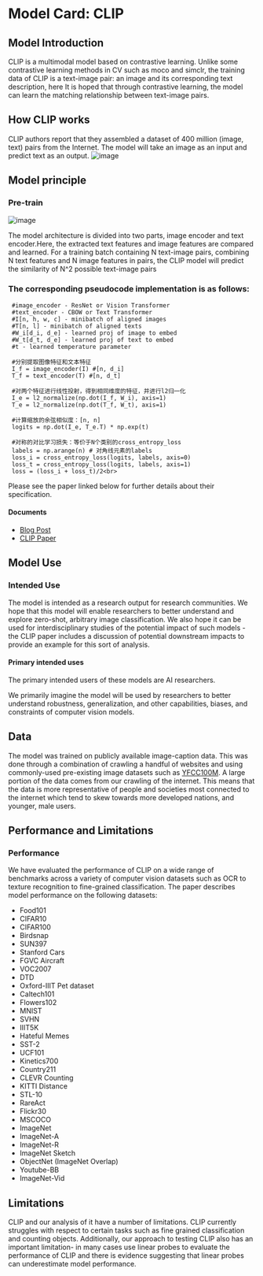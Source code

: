 # Model Card: CLIP


## Model Introduction

CLIP is a multimodal model based on contrastive learning. Unlike some contrastive learning methods in CV such as moco and simclr, the training data of CLIP is a text-image pair: an image and its corresponding text description, here It is hoped that through contrastive learning, the model can learn the matching relationship between text-image pairs.
## How CLIP works

CLIP authors report that they assembled a dataset of 400 million (image, text) pairs from the Internet. The model will take an image as an input and predict text as an output.
![image](https://user-images.githubusercontent.com/105193758/208596230-178da618-adfe-44ae-8ff6-b16c8b18efce.png)
## Model principle
### Pre-train
![image](https://user-images.githubusercontent.com/105193758/208637163-3826a2a7-c786-4576-88e6-7fc062cda6d5.png)

The model architecture is divided into two parts, image encoder and text encoder.Here, the extracted text features and image features are compared and learned. For a training batch containing N text-image pairs, combining N text features and N image features in pairs, the CLIP model will predict the similarity of N^2 possible text-image pairs

### The corresponding pseudocode implementation is as follows:
     #image_encoder - ResNet or Vision Transformer
     #text_encoder - CBOW or Text Transformer
     #I[n, h, w, c] - minibatch of aligned images
     #T[n, l] - minibatch of aligned texts
     #W_i[d_i, d_e] - learned proj of image to embed
     #W_t[d_t, d_e] - learned proj of text to embed
     #t - learned temperature parameter

     #分别提取图像特征和文本特征
     I_f = image_encoder(I) #[n, d_i]
     T_f = text_encoder(T) #[n, d_t]

     #对两个特征进行线性投射，得到相同维度的特征，并进行l2归一化
     I_e = l2_normalize(np.dot(I_f, W_i), axis=1)
     T_e = l2_normalize(np.dot(T_f, W_t), axis=1)

     #计算缩放的余弦相似度：[n, n]
     logits = np.dot(I_e, T_e.T) * np.exp(t)

     #对称的对比学习损失：等价于N个类别的cross_entropy_loss
     labels = np.arange(n) # 对角线元素的labels
     loss_i = cross_entropy_loss(logits, labels, axis=0)
     loss_t = cross_entropy_loss(logits, labels, axis=1)
     loss = (loss_i + loss_t)/2<br>


Please see the paper linked below for further details about their specification.

#### Documents

- [Blog Post](https://openai.com/blog/clip/)
- [CLIP Paper](https://arxiv.org/abs/2103.00020)



## Model Use

### Intended Use

The model is intended as a research output for research communities. We hope that this model will enable researchers to better understand and explore zero-shot, arbitrary image classification. We also hope it can be used for interdisciplinary studies of the potential impact of such models - the CLIP paper includes a discussion of potential downstream impacts to provide an example for this sort of analysis.

#### Primary intended uses

The primary intended users of these models are AI researchers.

We primarily imagine the model will be used by researchers to better understand robustness, generalization, and other capabilities, biases, and constraints of computer vision models.


## Data

The model was trained on publicly available image-caption data. This was done through a combination of crawling a handful of websites and using commonly-used pre-existing image datasets such as [YFCC100M](http://projects.dfki.uni-kl.de/yfcc100m/). A large portion of the data comes from our crawling of the internet. This means that the data is more representative of people and societies most connected to the internet which tend to skew towards more developed nations, and younger, male users.



## Performance and Limitations

### Performance

We have evaluated the performance of CLIP on a wide range of benchmarks across a variety of computer vision datasets such as OCR to texture recognition to fine-grained classification. The paper describes model performance on the following datasets:

- Food101
- CIFAR10   
- CIFAR100   
- Birdsnap
- SUN397
- Stanford Cars
- FGVC Aircraft
- VOC2007
- DTD
- Oxford-IIIT Pet dataset
- Caltech101
- Flowers102
- MNIST   
- SVHN 
- IIIT5K   
- Hateful Memes   
- SST-2
- UCF101
- Kinetics700
- Country211
- CLEVR Counting
- KITTI Distance
- STL-10
- RareAct
- Flickr30
- MSCOCO
- ImageNet
- ImageNet-A
- ImageNet-R
- ImageNet Sketch
- ObjectNet (ImageNet Overlap)
- Youtube-BB
- ImageNet-Vid

## Limitations

CLIP and our analysis of it have a number of limitations.
CLIP currently struggles with respect to certain tasks such as fine grained classification and counting objects.
 Additionally, our approach to testing CLIP also has an important limitation- in many cases use linear probes to evaluate the performance of CLIP and there is evidence suggesting that linear probes can underestimate model performance.
